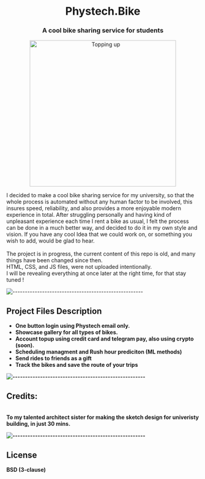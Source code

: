 <h1 align="center"> Phystech.Bike</h1>
<h3 align="center"> A cool bike sharing service for students</h3>

<p align="center"> 
<img src="gif/tu.gif" alt="Topping up" height="382px">
</p>

<p>I decided to make a cool bike sharing service for my university, so that the whole process is automated without any human factor to be involved, this insures speed, reliability, and also provides a more enjoyable modern experience in total. After struggling personally and having kind of unpleasant experience each time I rent a bike as usual, I felt the process can be done in a much better way, and decided to do it in my own style and vision. 
If you have any cool Idea that we could work on, or something you wish to add, would be glad to hear.
<br> 
<br> The project is in progress, the current content of this repo is old, and many things have been changed since then.
<br> HTML, CSS, and JS files, were not uploaded intentionally.
<br> I will be revealing everything at once later at the right time, for that stay tuned !
</p> 

![-----------------------------------------------------](https://raw.githubusercontent.com/andreasbm/readme/master/assets/lines/solar.png)
<h2> Project Files Description</h2>

<ul>
  <li><b>One button login using Phystech email only.</li>
  <li><b>Showcase gallery for all types of bikes.</li>
  <li><b>Account topup using credit card and telegram pay, also using crypto (soon).</li>
  <li><b>Scheduling managment and Rush hour prediciton (ML methods)</li>
  <li><b>Send rides to friends as a gift</li>
  <li><b>Track the bikes and save the route of your trips</li>
</ul>

![-----------------------------------------------------](https://raw.githubusercontent.com/andreasbm/readme/master/assets/lines/solar.png)
<h2> Credits:</h2>
<p>
  <br>
  To my talented architect sister for making the sketch design for univeristy building, in just 30 mins.
</p>

![-----------------------------------------------------](https://raw.githubusercontent.com/andreasbm/readme/master/assets/lines/solar.png)
## License
BSD (3-clause)
